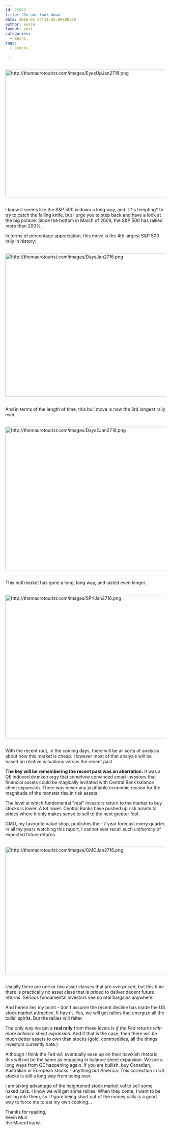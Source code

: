 ```yaml
---
id: 25978
title: 'Do not look down'
date: 2016-01-27T11:45:00+00:00
author: kevin
layout: post
categories:
  - macro
tags:
  - stocks
 
---
```


<img src="http://themacrotourist.com/images/EyesUpJan2716.png" alt="http://themacrotourist.com/images/EyesUpJan2716.png" style="width:600px;height:400px;margin:30px auto;display:block;">
I know it seems like the S&P 500 is down a long way, and it *is tempting* to try to catch the falling knife, but I urge you to step back and have a look at the big picture.  Since the bottom in March of 2009, the S&P 500 has rallied more than 200%.  

In terms of percentage appreciation, this move is the 4th largest S&P 500 rally in history:  

<img src="http://themacrotourist.com/images/DaysJan2716.png" style="margin:30px auto;display:block;" alt="http://themacrotourist.com/images/DaysJan2716.png" width="700" height="450" >
  
And in terms of the length of time, this bull move is now the 3rd longest rally ever.  

<img src="http://themacrotourist.com/images/Days2Jan2716.png" style="margin:30px auto;display:block;" alt="http://themacrotourist.com/images/Days2Jan2716.png" width="700" height="450" >
  
This bull market has gone a long, long way, and lasted even longer.

<img src="http://themacrotourist.com/images/SPYJan2716.png" style="margin:30px auto;display:block;" alt="http://themacrotourist.com/images/SPYJan2716.png" width="700" height="450" >
  
With the recent rout, in the coming days, there will be all sorts of analysis about how this market is cheap.  However most of that analysis will be based on relative valuations versus the recent past.

**The key will be remembering the recent past was an aberration.**  It was a QE induced drunken orgy that somehow convinced smart investors that financial assets could be magically levitated with Central Bank balance sheet expansion.  There was never any justifiable economic reason for the magnitude of the monster rise in risk assets.  

The level at which fundamental "real" investors return to the market to buy stocks is lower.  A lot lower.  Central Banks have pushed up risk assets to prices where it only makes sense to sell to the next greater fool.

GMO, my favourite value shop, publishes their 7 year forecast every quarter.  In all my years watching this report, I cannot ever recall such uniformity of expected future returns.

<img src="http://themacrotourist.com/images/GMOJan2716.png" style="margin:30px auto;display:block;" alt="http://themacrotourist.com/images/GMOJan2716.png" width="600" height="400" >
  
Usually there are one or two asset classes that are overpriced, but this time there is practically no asset class that is priced to deliver decent future returns.  Serious fundamental investors see no real bargains anywhere.

And herein lies my point - don't assume the recent decline has made the US stock market attractive.  It hasn't.  Yes, we will get rallies that energize all the bulls' spirits.  But the rallies will falter.  

The only way we get a **real rally** from these levels is *if the Fed returns with more balance sheet expansion.*  And if that is the case, then there will be much better assets to own than stocks (gold, commodities, all the things investors currently hate.)  

Although I think the Fed will eventually ease up on their hawkish rhetoric, this will not be the same as engaging in balance sheet expansion.  We are a long ways from QE happening again.  If you are bullish, buy Canadian, Australian or European stocks - anything but America.  This correction in US stocks is still a long way from being over.  

I am taking advantage of the heightened stock market vol to sell some naked calls.  I know we will get some rallies.  When they come, I want to be selling into them, so I figure being short out of the money calls is a good way to force me to eat my own cooking...   

Thanks for reading,  
Kevin Muir  
the MacroTourist  




